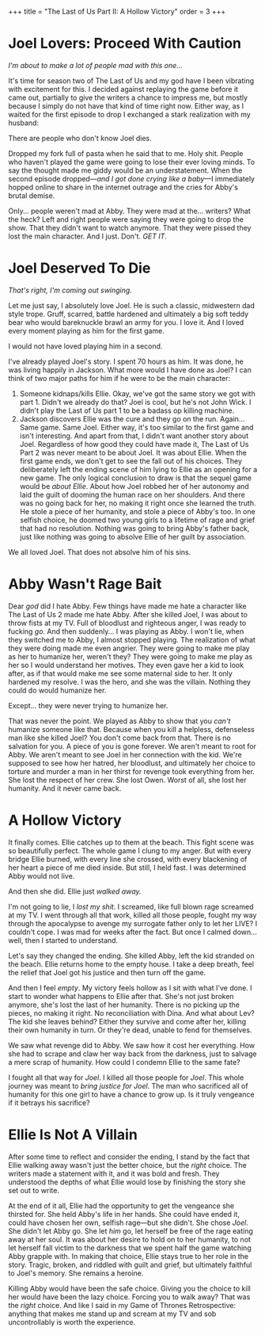 +++
title = "The Last of Us Part II: A Hollow Victory"
order = 3
+++

# Joel Lovers: Proceed With Caution
*I'm about to make a lot of people mad with this one...*

It's time for season two of The Last of Us and my god have I been vibrating with excitement for this. I decided against replaying the game before it came out, partially to give the writers a chance to impress me, but mostly because I simply do not have that kind of time right now. Either way, as I waited for the first episode to drop I exchanged a stark realization with my husband:

There are people who don't know Joel dies.

Dropped my fork full of pasta when he said that to me. Holy shit. People who haven't played the game were going to lose their ever loving minds. To say the thought made me giddy would be an understatement. When the second episode dropped—*and I got done crying like a baby*—I immediately hopped online to share in the internet outrage and the cries for Abby's brutal demise.

Only... people weren't mad at Abby. They were mad at the... writers? What the heck? Left and right people were saying they were going to drop the show. That they didn't want to watch anymore. That they were pissed they lost the main character. And I just. Don't. *GET IT*.

# Joel Deserved To Die
*That's right, I'm coming out swinging.*

Let me just say, I absolutely love Joel. He is such a classic, midwestern dad style trope. Gruff, scarred, battle hardened and ultimately a big soft teddy bear who would bareknuckle brawl an army for you. I love it. And I loved every moment playing as him for the first game.

I would not have loved playing him in a second.

I've already played Joel's story. I spent 70 hours as him. It was done, he was living happily in Jackson. What more would I have done as Joel? I can think of two major paths for him if he were to be the main character:

1. Someone kidnaps/kills Ellie. Okay, we've got the same story we got with part 1. Didn't we already do that? Joel is cool, but he's not John Wick. I didn't play the Last of Us part 1 to be a badass op killing machine.
2. Jackson discovers Ellie was the cure and they go on the run. Again... Same game. Same Joel.
Either way, it's too similar to the first game and isn't interesting. And apart from that, I didn't want another story about Joel. Regardless of how good they could have made it, The Last of Us Part 2 was never meant to be about Joel. It was about Ellie. When the first game ends, we don't get to see the fall out of his choices. They deliberately left the ending scene of him lying to Ellie as an opening for a new game. The only logical conclusion to draw is that the sequel game would be *about Ellie*. About how Joel robbed her of her autonomy and laid the guilt of dooming the human race on her shoulders. And there was no going back for her, no making it right once she learned the truth. He stole a piece of her humanity, and stole a piece of Abby's too. In one selfish choice, he doomed two young girls to a lifetime of rage and grief that had no resolution. Nothing was going to bring Abby's father back, just like nothing was going to absolve Ellie of her guilt by association.

We all loved Joel. That does not absolve him of his sins.

# Abby Wasn't Rage Bait

Dear *god* did I hate Abby. Few things have made me hate a character like The Last of Us 2 made me hate Abby. After she killed Joel, I was about to throw fists at my TV. Full of bloodlust and righteous anger, I was ready to fucking *go*. And then suddenly... I was playing as Abby. I won't lie, when they switched me to Abby, I almost stopped playing. The realization of what they were doing made me even angrier. They were going to make me play as her to humanize her, weren't they? They were going to make me play as her so I would understand her motives. They even gave her a kid to look after, as if that would make me see some maternal side to her. It only hardened my resolve. I was the hero, and she was the villain. Nothing they could do would humanize her.

Except... they were never trying to humanize her.

That was never the point. We played as Abby to show that you *can't* humanize someone like that. Because when you kill a helpless, defenseless man like she killed Joel? You don't come back from that. There is no salvation for you. A piece of you is gone forever. We aren't meant to root for Abby. We aren't meant to see Joel in her connection with the kid. We're supposed to see how her hatred, her bloodlust, and ultimately her choice to torture and murder a man in her thirst for revenge took everything from her. She lost the respect of her crew. She lost Owen. Worst of all, she lost her humanity. And it never came back.

# A Hollow Victory

It finally comes. Ellie catches up to them at the beach. This fight scene was so beautifully perfect. The whole game I clung to my anger. But with every bridge Ellie burned, with every line she crossed, with every blackening of her heart a piece of me died inside. But still, I held fast. I was determined Abby would not live.

And then she did. Ellie just *walked away.*

I'm not going to lie, I *lost my shit*. I screamed, like full blown rage screamed at my TV. I went through all that work, killed all those people, fought my way through the apocalypse to avenge my surrogate father only to let her LIVE? I couldn't cope. I was mad for weeks after the fact. But once I calmed down... well, then I started to understand.

Let's say they changed the ending. She killed Abby, left the kid stranded on the beach. Ellie returns home to the empty house. I take a deep breath, feel the relief that Joel got his justice and then turn off the game.

And then I feel *empty*. My victory feels hollow as I sit with what I've done. I start to wonder what happens to Ellie after that. She's not just broken anymore, she's lost the last of her humanity. There is no picking up the pieces, no making it right. No reconciliation with Dina. And what about Lev? The kid she leaves behind? Either they survive and come after her, killing their own humanity in turn. Or they're dead, unable to fend for themselves.

We saw what revenge did to Abby. We saw how it cost her everything. How she had to scrape and claw her way back from the darkness, just to salvage a mere scrap of humanity. How could I condemn Ellie to the same fate?

I fought all that way for *Joel*. I killed all those people for *Joel*. This whole journey was meant to *bring justice for Joel*. The man who sacrificed all of humanity for this one girl to have a chance to grow up. Is it truly vengeance if it betrays his sacrifice?

# Ellie Is Not A Villain

After some time to reflect and consider the ending, I stand by the fact that Ellie walking away wasn't just the better choice, but the *right* choice. The writers made a statement with it, and it was bold and fresh. They understood the depths of what Ellie would lose by finishing the story she set out to write.

At the end of it all, Ellie had the opportunity to get the vengeance she thirsted for. She held Abby's life in her hands. She could have ended it, could have chosen her own, selfish rage—but she didn't. She chose *Joel*. She didn't let Abby go. She let *him* go, let herself be free of the rage eating away at her soul. It was about her desire to hold on to her humanity, to not let herself fall victim to the darkness that we spent half the game watching Abby grapple with. In making that choice, Ellie stays true to her role in the story. Tragic, broken, and riddled with guilt and grief, but ultimately faithful to Joel's memory. She remains a heroine. 

Killing Abby would have been the safe choice. Giving you the choice to kill her would have been the lazy choice. Forcing you to walk away? That was the *right* choice. And like I said in my Game of Thrones Retrospective: anything that makes me stand up and scream at my TV and sob uncontrollably is worth the experience.